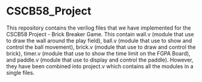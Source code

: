 # CSCB58_Project
This repository contains the verilog files that we have implemented for the CSCB58 Project - Brick Breaker Game. This contain wall.v (module that use to draw the wall around the play field), 
ball.v (module that use to show and control the ball movement), 
brick.v (module that use to draw and control the brick), 
timer.v (module that use to show the time limit on the FGPA Board),
and paddle.v (module that use to display and control the paddle). However, they have been combined into project.v which contains all the modules in a single files.
